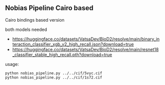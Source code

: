 ## Nobias Pipeline Cairo based

Cairo bindings based version

both models needed

 - https://huggingface.co/datasets/VatsaDev/BioD2/resolve/main/binary_interaction_classifier_xgb_v2_high_recall.json?download=true
 - https://huggingface.co/datasets/VatsaDev/BioD2/resolve/main/resnet18_classifier_stable_high_recall.pth?download=true

usage:

```
python nobias_pipeline.py ../../cif/5vyc.cif
python nobias_pipeline.py ../../cif/1s72.cif
```
